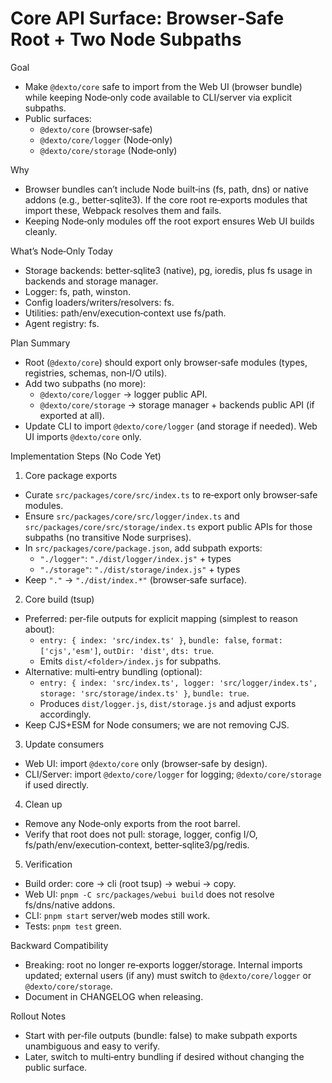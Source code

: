 # Core API Surface: Browser‑Safe Root + Two Node Subpaths

Goal
- Make `@dexto/core` safe to import from the Web UI (browser bundle) while keeping Node‑only code available to CLI/server via explicit subpaths.
- Public surfaces:
  - `@dexto/core` (browser‑safe)
  - `@dexto/core/logger` (Node‑only)
  - `@dexto/core/storage` (Node‑only)

Why
- Browser bundles can’t include Node built‑ins (fs, path, dns) or native addons (e.g., better‑sqlite3). If the core root re‑exports modules that import these, Webpack resolves them and fails.
- Keeping Node‑only modules off the root export ensures Web UI builds cleanly.

What’s Node‑Only Today
- Storage backends: better‑sqlite3 (native), pg, ioredis, plus fs usage in backends and storage manager.
- Logger: fs, path, winston.
- Config loaders/writers/resolvers: fs.
- Utilities: path/env/execution‑context use fs/path.
- Agent registry: fs.

Plan Summary
- Root (`@dexto/core`) should export only browser‑safe modules (types, registries, schemas, non‑I/O utils).
- Add two subpaths (no more):
  - `@dexto/core/logger` → logger public API.
  - `@dexto/core/storage` → storage manager + backends public API (if exported at all).
- Update CLI to import `@dexto/core/logger` (and storage if needed). Web UI imports `@dexto/core` only.

Implementation Steps (No Code Yet)
1) Core package exports
- Curate `src/packages/core/src/index.ts` to re‑export only browser‑safe modules.
- Ensure `src/packages/core/src/logger/index.ts` and `src/packages/core/src/storage/index.ts` export public APIs for those subpaths (no transitive Node surprises).
- In `src/packages/core/package.json`, add subpath exports:
  - `"./logger"`: `"./dist/logger/index.js"` + types
  - `"./storage"`: `"./dist/storage/index.js"` + types
- Keep `"."` → `"./dist/index.*"` (browser‑safe surface).

2) Core build (tsup)
- Preferred: per‑file outputs for explicit mapping (simplest to reason about):
  - `entry: { index: 'src/index.ts' }`, `bundle: false`, `format: ['cjs','esm']`, `outDir: 'dist'`, `dts: true`.
  - Emits `dist/<folder>/index.js` for subpaths.
- Alternative: multi‑entry bundling (optional):
  - `entry: { index: 'src/index.ts', logger: 'src/logger/index.ts', storage: 'src/storage/index.ts' }`, `bundle: true`.
  - Produces `dist/logger.js`, `dist/storage.js` and adjust exports accordingly.
- Keep CJS+ESM for Node consumers; we are not removing CJS.

3) Update consumers
- Web UI: import `@dexto/core` only (browser‑safe by design).
- CLI/Server: import `@dexto/core/logger` for logging; `@dexto/core/storage` if used directly.

4) Clean up
- Remove any Node‑only exports from the root barrel.
- Verify that root does not pull: storage, logger, config I/O, fs/path/env/execution‑context, better‑sqlite3/pg/redis.

5) Verification
- Build order: core → cli (root tsup) → webui → copy.
- Web UI: `pnpm -C src/packages/webui build` does not resolve fs/dns/native addons.
- CLI: `pnpm start` server/web modes still work.
- Tests: `pnpm test` green.

Backward Compatibility
- Breaking: root no longer re‑exports logger/storage. Internal imports updated; external users (if any) must switch to `@dexto/core/logger` or `@dexto/core/storage`.
- Document in CHANGELOG when releasing.

Rollout Notes
- Start with per‑file outputs (bundle: false) to make subpath exports unambiguous and easy to verify.
- Later, switch to multi‑entry bundling if desired without changing the public surface.

